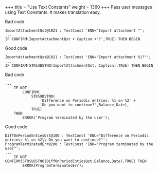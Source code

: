 +++
title = "Use Text Constants"
weight = 1360
+++
Pass user messages using Text Constants. It makes translation easy.

Bad code

```al
ImportAttachmentQst@1021 : TextConst 'ENU="Import attachment "';
...
IF CONFIRM(ImportAttachmentQst + Caption +'?',TRUE) THEN BEGIN
```

Good code

```al
ImportAttachmentQst@1021 : TextConst 'ENU="Import attachment %1?"';
...
IF CONFIRM(STRSUBSTNO(ImportAttachmentQst, Caption),TRUE) THEN BEGIN
```

Bad code

```al
...
    IF NOT
        CONFIRM(
            STRSUBSTNO(
                'Difference on Periodic entries: %1 on %2' +
                'Do you want to continue?',Balance,Date),
            TRUE)
    THEN
        ERROR('Program terminated by the user');
```

Good code

```al
DiffOnPeriodEntiesQst@100 : TextConst 'ENU="Difference on Periodic entries: %1 on %2\\ Do you want to continue?"';
ProgramTerminatedErr@200 : TextConst 'ENU="Program terminated by the user"';
...
    IF NOT CONFIRM(STRSUBSTNO(DiffOnPeriodEntiesQst,Balance,Date),TRUE) THEN
        ERROR(ProgramTerminatedErr);
```
